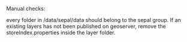 Manual checks:

every folder in /data/sepal/data should belong to the sepal group.
If an existing layers has not been published on geoserver, remove the storeIndex.properties inside the layer folder.
